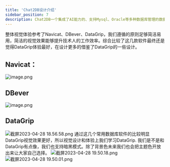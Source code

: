 ```yaml
---
title: 'Chat2DB设计介绍'
sidebar_position: 7
description: Chat2DB一个集成了AI能力的、支持Mysql、Oracle等多种数据库管理的数据库客户端工具
---
```


整体视觉体验参考了Navicat、DBever、DataGrip，我们遵循的原则足够简洁易用，简洁的视觉效果能够提升技术人的工作效率。综合比较了这几款软件最终还是觉得DataGrip体验最好，在设计更多的借鉴了DataGrip的一些设计。
## Navicat：
![image.png](https://intranetproxy.alipay.com/skylark/lark/0/2023/png/5887/1682679233733-f384e7f9-c9ed-4783-bdee-cd7e9d9557ab.png#clientId=u25f9cd40-a273-4&from=paste&height=503&id=uc6698972&originHeight=500&originWidth=720&originalType=binary&ratio=2&rotation=0&showTitle=false&size=277599&status=done&style=none&taskId=ubb42618f-5342-4ad5-872c-3e7e54acad8&title=&width=725)
## DBever
![image.png](https://intranetproxy.alipay.com/skylark/lark/0/2023/png/5887/1682679274109-d2c81af7-7663-48dc-81d2-fcf94dbd5e65.png#clientId=u25f9cd40-a273-4&from=paste&height=500&id=u8e478568&originHeight=1000&originWidth=1800&originalType=binary&ratio=2&rotation=0&showTitle=false&size=1476983&status=done&style=none&taskId=u770fb7b7-b6e0-48d1-8973-a4c6de7de0e&title=&width=900)
## DataGrip
![截屏2023-04-28 18.56.58.png](https://intranetproxy.alipay.com/skylark/lark/0/2023/png/5887/1682679445615-68b54fe6-7bf6-4314-922c-161aa05d3059.png#clientId=u25f9cd40-a273-4&from=ui&id=uf783e602&originHeight=1988&originWidth=3448&originalType=binary&ratio=2&rotation=0&showTitle=false&size=629258&status=done&style=none&taskId=u5a4d868c-4f39-4706-94cf-da76aacb731&title=)
通过这几个常用数据库软件的比较明显DataGrip视觉效果更好，所以视觉设计和体验上我们学习DataGrip.
我们是不是和DataGrip有点像，我们也支持暗黑模式。除了背景色未来我们也会把主题色开放出来让大家自己选择。
![截屏2023-04-28 19.50.18.png](https://intranetproxy.alipay.com/skylark/lark/0/2023/png/5887/1682682629789-f193e296-fb92-4e61-9e46-13e59e2093f1.png#clientId=u25f9cd40-a273-4&from=ui&id=u03a6830d&originHeight=1574&originWidth=2914&originalType=binary&ratio=2&rotation=0&showTitle=false&size=1210130&status=done&style=none&taskId=u933c9008-4e2a-405b-8071-5f043fb8a44&title=)
![截屏2023-04-28 19.50.01.png](https://intranetproxy.alipay.com/skylark/lark/0/2023/png/5887/1682682642049-baeb95bb-5a43-430e-a0bd-c4a3d563427c.png#clientId=u25f9cd40-a273-4&from=ui&id=uf600325c&originHeight=1582&originWidth=2912&originalType=binary&ratio=2&rotation=0&showTitle=false&size=2266631&status=done&style=none&taskId=u9553bc33-b048-4d02-8a62-08017ea8777&title=)